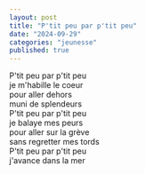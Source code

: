 ```yaml
---
layout: post
title: "P'tit peu par p'tit peu"
date: "2024-09-29"
categories: "jeunesse"
published: true
---
```



P'tit peu par p'tit peu  
je m'habille le coeur  
pour aller dehors  
muni de splendeurs  
P'tit peu par p'tit peu  
je balaye mes peurs  
pour aller sur la grève  
sans regretter mes tords  
P'tit peu par p'tit peu  
j'avance dans la mer  
